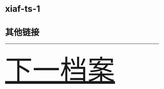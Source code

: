 # xiaf-ts-1

# 其他链接



***
<a style="font-size:90px" href="https://github.com/xido81/xiaf-ts-1/tree/master/rmd">下一档案</a>
